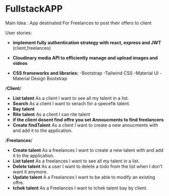 # FullstackAPP

Main Idea : App destinated For Freelances to post their offers to client

User stories:
 
 - **implement fully authentication strategy with react, express and JWT** (client,freelances)

 - **Cloudinary media API to efficiently manage and upload images and videos**

 - **CSS frameworks and libraries:**
-Bootstrap
-Tailwind CSS
-Material UI
-Material Design Bootstrap

/**Client**/
- **List talent** As a client  I want to see all my talent in a list.
- **Search** As a client I want to serach for a specefik talent.
- **Bay talent**
- **Rite talent**  As a client I can rite talent
- **if the client dosent find offre you set Annoucments to find freelancers**
- **Create findTalent** As a client I want to create a new anoucments with and add it to the application.
 
/**Freelances**/
- **Create talent** As a freelances I want to create a new talent with and add it to the application.
- **List talent** As a freelances I want to see all my talent in a list.
- **Delete talent** As a user I want to delete a todo from the list when I don't want it anymore.
- **Update talent** A a Freelances I want to be able to modify an existing offre.
- **tchek talent** As a Freelances I want to tchek talent bay by client.